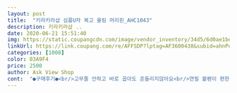 ```yaml
---
layout: post 
title:  "키라키라샵 심플U자 복고 올림 머리핀_AHC1043" 
description: 키라키라샵 ..
date: 2020-06-21 15:51:40 
img: https://static.coupangcdn.com/image/vendor_inventory/34d5/6d0ae1be70aa4fce81e9dece14488a95dee18f6a9da962e51e401e3c8c6f.jpg 
linkUrl: https://link.coupang.com/re/AFFSDP?lptag=AF3600438&subid=ahnPublicAsk&pageKey=124198892&itemId=367652601&vendorItemId=3892853362&traceid=V0-113-6a0f95e212b81011 
categories: [1008] 
color: 03A9F4 
price: 2500 
author: Ask View Shop 
cont:  "●구매후기●<br/>고무줄 안하고 바로 꼽아도 흔들리지않아요<br/>연필 볼펜이 편한데 밉다하여 구매.<br/> 머리속에 쏙 숨길 수 있지만 매끄러운지라 숱이 적어서도 잘 풀리네요... <br/><br/>우와요 작은게 머리를 단단히 고정시켜주네오<br/>재구입 합니다<br/>한번에 2개 구입하고  가볍고  쓰기 편해요  옆에  지인이 한번 써보고  하나 달래서 들고 가버렸네요<br/>" 
---
```

